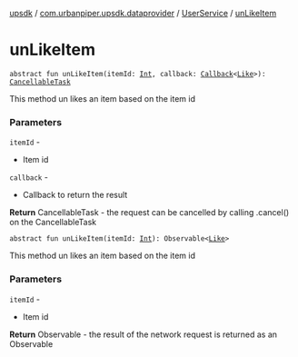 [upsdk](../../index.md) / [com.urbanpiper.upsdk.dataprovider](../index.md) / [UserService](index.md) / [unLikeItem](./un-like-item.md)

# unLikeItem

`abstract fun unLikeItem(itemId: `[`Int`](https://kotlinlang.org/api/latest/jvm/stdlib/kotlin/-int/index.html)`, callback: `[`Callback`](../-callback/index.md)`<`[`Like`](../../com.urbanpiper.upsdk.model.networkresponse/-like/index.md)`>): `[`CancellableTask`](../-cancellable-task/index.md)

This method un likes an item based on the item id

### Parameters

`itemId` -
* Item id

`callback` -
* Callback to return the result

**Return**
CancellableTask - the request can be cancelled by calling .cancel() on the CancellableTask

`abstract fun unLikeItem(itemId: `[`Int`](https://kotlinlang.org/api/latest/jvm/stdlib/kotlin/-int/index.html)`): Observable<`[`Like`](../../com.urbanpiper.upsdk.model.networkresponse/-like/index.md)`>`

This method un likes an item based on the item id

### Parameters

`itemId` -
* Item id

**Return**
Observable - the result of the network request is returned as an Observable

